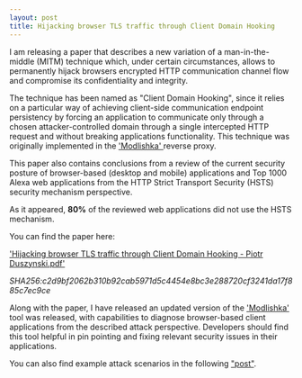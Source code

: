 ```yaml
---
layout: post
title: Hijacking browser TLS traffic through Client Domain Hooking
---
```



I am releasing a paper that describes a new variation of a man-in-the-middle (MITM) technique which, under certain circumstances, allows to permanently hijack browsers encrypted HTTP communication channel flow and compromise its confidentiality and integrity. 

The technique has been named as "Client Domain Hooking", since it relies on a particular way of achieving client-side communication endpoint persistency by forcing an application to communicate only through a chosen attacker-controlled domain through a single intercepted HTTP request and without breaking applications functionality. This technique was originally implemented in the ['Modlishka' ](https://blog.duszynski.eu/phishing-ng-bypassing-2fa-with-modlishka/) reverse proxy.

This paper also contains conclusions from a review of the current security posture of browser-based (desktop and mobile) applications and Top 1000 Alexa web applications from the HTTP Strict Transport Security (HSTS) security mechanism perspective. 

As it appeared, **80%** of the reviewed web applications did not use the HSTS mechanism.


You can find the paper here: 

['Hijacking browser TLS traffic through Client Domain Hooking - Piotr Duszynski.pdf'](https://github.com/drk1wi/assets/raw/master/Hijacking%20browser%20TLS%20traffic%20through%20Client%20Domain%20Hooking%20-%20Piotr%20Duszynski.pdf)

_SHA256:c2d9bf2062b310b92cab5971d5c4454e8bc3e288720cf3241da17f885c7ec9ce_

Along with the paper, I have released an updated version of the ['Modlishka'](https://github.com/drk1wi/Modlishka) tool was released, with capabilities to diagnose browser-based client applications from the described attack perspective. Developers should find this tool helpful in pin pointing and fixing relevant security issues in their applications. 

You can also find example attack scenarios in the following ["post"](https://blog.duszynski.eu/client-domain-hooking-in-practice/).

